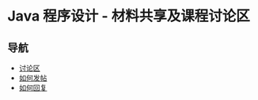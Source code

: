# Java 程序设计 - 材料共享及课程讨论区

## 导航

- [讨论区](https://github.com/java-b/Forum/issues)  
- [如何发帖](https://github.com/java-b/Forum/issues/3)  
- [如何回复](https://github.com/java-b/Forum/issues/2)  
